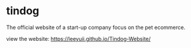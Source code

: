 # tindog
The official website of a start-up company focus on the pet ecommerce.

view the website: https://leeyuii.github.io/Tindog-Website/
